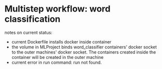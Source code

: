 # Multistep workflow: word classification


notes on current status:
 * current Dockerfile installs docker inside container
 * the volume in MLProject binds word_classifier containers' docker socket to the outer machines' docker socket. The containers created inside the container will be created in the outer machine
 * current error in run command: run not found.

